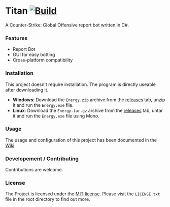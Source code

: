 # Titan [![Build](https://ci.appveyor.com/api/projects/status/v3qp89u5b0r3oa90?svg=true)](https://ci.appveyor.com/project/Marc3842h/titan-kr2ki)

A Counter-Strike: Global Offensive report bot written in C#.

### Features

* Report Bot
* GUI for easy botting
* Cross-platform compatibility

### Installation
This project doesn't require installation. The program is directly useable after downloading it.

* **Windows**: Download the `Energy.zip` archive from the [releases](https://github.com/Marc3842h/Energy/releases) tab, unzip it and run the `Energy.exe` file.
* **Linux**: Download the `Energy.tar.gz` archive from the [releases](https://github.com/Marc3842h/Energy/releases) tab, untar it and run the `Energy.exe` file using Mono.

### Usage

The usage and configuration of this project has been documented in the [Wiki](https://github.com/Marc3842h/Energy/wiki).

### Developement / Contributing

Contributions are welcome.

### License

The Project is licensed under the [MIT license](https://opensource.org/licenses/MIT). Please visit the `LICENSE.txt` file in the root directory to find out more.
